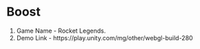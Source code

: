 # Boost
<ol>
<li>Game Name - Rocket Legends.
<li>Demo Link - https://play.unity.com/mg/other/webgl-build-280
</ol>

